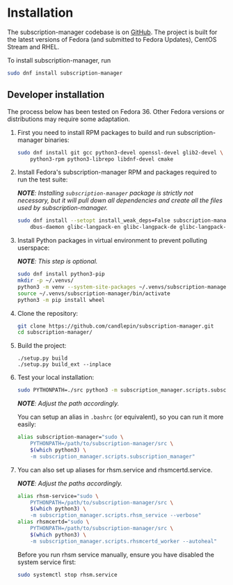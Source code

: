 # Installation

The subscription-manager codebase is on [GitHub](https://github.com/candlepin/subscription-manager).
The project is built for the latest versions of Fedora (and submitted to Fedora Updates), CentOS Stream and RHEL.

To install subscription-manager, run

```bash
sudo dnf install subscription-manager
```

## Developer installation

The process below has been tested on Fedora 36.
Other Fedora versions or distributions may require some adaptation.

1. First you need to install RPM packages to build and run subscription-manager binaries:

   ```bash
   sudo dnf install git gcc python3-devel openssl-devel glib2-devel \
       python3-rpm python3-librepo libdnf-devel cmake
   ```

   <!-- libdnf-devel, cmake are required to build product-id plugin -->

2. Install Fedora's subscription-manager RPM and packages required to run the test suite:

   ***NOTE**: Installing `subscription-manager` package is strictly not necessary, but it will pull down all dependencies and create all the files used by subscription-manager.*

   ```bash
   sudo dnf install --setopt install_weak_deps=False subscription-manager \
       dbus-daemon glibc-langpack-en glibc-langpack-de glibc-langpack-ja
   ```

3. Install Python packages in virtual environment to prevent polluting userspace:
 
   ***NOTE**: This step is optional.*

   ```bash
   sudo dnf install python3-pip
   mkdir -p ~/.venvs/
   python3 -m venv --system-site-packages ~/.venvs/subscription-manager
   source ~/.venvs/subscription-manager/bin/activate
   python3 -m pip install wheel
   ```

4. Clone the repository:

   ```bash
   git clone https://github.com/candlepin/subscription-manager.git
   cd subscription-manager/
   ```

5. Build the project:

   ```
   ./setup.py build
   ./setup.py build_ext --inplace
   ```

6. Test your local installation:

   ```bash
   sudo PYTHONPATH=./src python3 -m subscription_manager.scripts.subscription_manager
   ```
   
   ***NOTE**: Adjust the path accordingly.*

   You can setup an alias in `.bashrc` (or equivalent), so you can run it more easily:

   ```bash
   alias subscription-manager="sudo \
       PYTHONPATH=/path/to/subscription-manager/src \
       $(which python3) \
       -m subscription_manager.scripts.subscription_manager"
   ```

7. You can also set up aliases for rhsm.service and rhsmcertd.service.

   ***NOTE**: Adjust the paths accordingly.*

   ```bash
   alias rhsm-service="sudo \
       PYTHONPATH=/path/to/subscription-manager/src \
       $(which python3) \
       -m subscription_manager.scripts.rhsm_service --verbose"
   alias rhsmcertd="sudo \
       PYTHONPATH=/path/to/subscription-manager/src \
       $(which python3) \
       -m subscription_manager.scripts.rhsmcertd_worker --autoheal"
   ```

   Before you run rhsm service manually, ensure you have disabled the system service first:

   ```bash
   sudo systemctl stop rhsm.service
   ```
